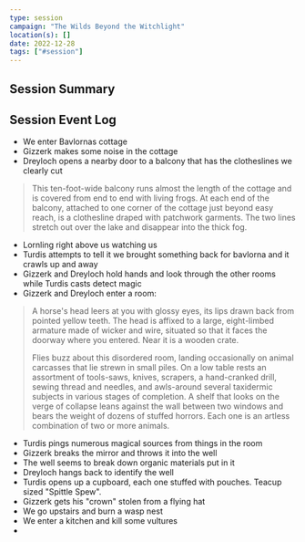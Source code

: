 ```yaml
---
type: session
campaign: "The Wilds Beyond the Witchlight"
location(s): []
date: 2022-12-28
tags: ["#session"]
---
```


## Session Summary

## Session Event Log

- We enter Bavlornas cottage
- Gizzerk makes some noise in the cottage
- Dreyloch opens a nearby door to a balcony that has the clotheslines we clearly cut
> This ten-foot-wide balcony runs almost the length of the cottage and is covered from end to end with living frogs. At each end of the balcony, attached to one corner of the cottage just beyond easy reach, is a clothesline draped with patchwork garments. The two lines stretch out over the lake and disappear into the thick fog.
- Lornling right above us watching us
- Turdis attempts to tell it we brought something back for bavlorna and it crawls up and away
- Gizzerk and Dreyloch hold hands and look through the other rooms while Turdis casts detect magic
- Gizzerk and Dreyloch enter a room:
> A horse's head leers at you with glossy eyes, its lips drawn back from pointed yellow teeth. The head is affixed to a large, eight-limbed armature made of wicker and wire, situated so that it faces the doorway where you entered. Near it is a wooden crate.
> 
> Flies buzz about this disordered room, landing occasionally on animal carcasses that lie strewn in small piles. On a low table rests an assortment of tools-saws, knives, scrapers, a hand-cranked drill, sewing thread and needles, and awls-around several taxidermic subjects in various stages of completion. A shelf that looks on the verge of collapse leans against the wall between two windows and bears the weight of dozens of stuffed horrors. Each one is an artless combination of two or more animals.
- Turdis pings numerous magical sources from things in the room
- Gizzerk breaks the mirror and throws it into the well
- The well seems to break down organic materials put in it
- Dreyloch hangs back to identify the well
- Turdis opens up a cupboard, each one stuffed with pouches. Teacup sized "Spittle Spew".
- Gizzerk gets his "crown" stolen from a flying hat
- We go upstairs and burn a wasp nest
- We enter a kitchen and kill some vultures
- 